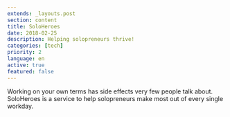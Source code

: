 ```yaml
---
extends: _layouts.post
section: content
title: SoloHeroes
date: 2018-02-25
description: Helping solopreneurs thrive!
categories: [tech]
priority: 2
language: en
active: true
featured: false
---
```

Working on your own terms has side effects very few people talk about. SoloHeroes is a service to help solopreneurs make most out of every single workday.
